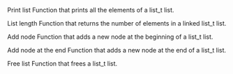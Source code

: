 Print list
Function that prints all the elements of a list_t list.

List length
Function that returns the number of elements in a linked list_t list.

Add node
Function that adds a new node at the beginning of a list_t list.

Add node at the end
Function that adds a new node at the end of a list_t list.

Free list
Function that frees a list_t list.